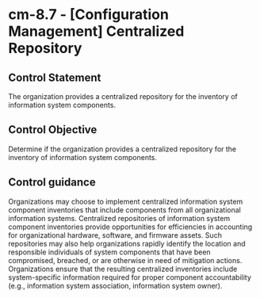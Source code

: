 # cm-8.7 - \[Configuration Management\] Centralized Repository

## Control Statement

The organization provides a centralized repository for the inventory of information system components.

## Control Objective

Determine if the organization provides a centralized repository for the inventory of information system components.

## Control guidance

Organizations may choose to implement centralized information system component inventories that include components from all organizational information systems. Centralized repositories of information system component inventories provide opportunities for efficiencies in accounting for organizational hardware, software, and firmware assets. Such repositories may also help organizations rapidly identify the location and responsible individuals of system components that have been compromised, breached, or are otherwise in need of mitigation actions. Organizations ensure that the resulting centralized inventories include system-specific information required for proper component accountability (e.g., information system association, information system owner).
